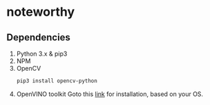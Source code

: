 # noteworthy

## Dependencies
1. Python 3.x & pip3
2. NPM
3. OpenCV
    ```sh
    pip3 install opencv-python
    ```
4. OpenVINO toolkit
    Goto this [link](https://software.intel.com/en-us/openvino-toolkit/choose-download?) for installation, based on your OS.
